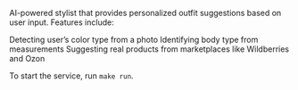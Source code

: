 AI-powered stylist that provides personalized outfit suggestions based on user input. 
Features include:

Detecting user’s color type from a photo
Identifying body type from measurements
Suggesting real products from marketplaces like Wildberries and Ozon

To start the service, run `make run`.
